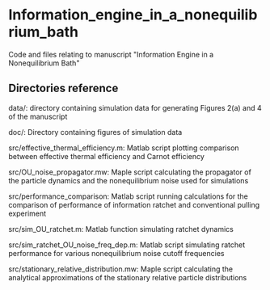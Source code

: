 # Information_engine_in_a_nonequilibrium_bath
 Code and files relating to manuscript "Information Engine in a Nonequilibrium Bath"
 
 ## Directories reference

data/: directory containing simulation data for generating Figures 2(a) and 4 of the manuscript

doc/: Directory containing figures of simulation data

src/effective_thermal_efficiency.m: Matlab script plotting comparison between effective thermal efficiency and Carnot efficiency

src/OU_noise_propagator.mw: Maple script calculating the propagator of the particle dynamics and the nonequilibrium noise used for simulations

src/performance_comparison: Matlab script running calculations for the comparison of performance of information ratchet and conventional pulling experiment

src/sim_OU_ratchet.m: Matlab function simulating ratchet dynamics

src/sim_ratchet_OU_noise_freq_dep.m: Matlab script simulating ratchet performance for various nonequilibrium noise cutoff frequencies

src/stationary_relative_distribution.mw: Maple script calculating the analytical approximations of the stationary relative particle distributions
